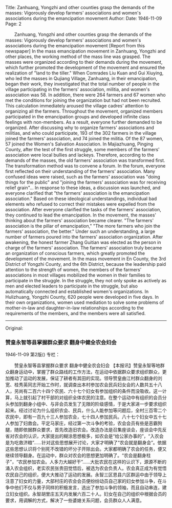 Title: Zanhuang, Yongzhi and other counties grasp the demands of the masses: Vigorously develop farmers' associations and women's associations during the emancipation movement
Author:
Date: 1946-11-09
Page: 2

　　Zanhuang, Yongzhi and other counties grasp the demands of the masses:
    Vigorously develop farmers' associations and women's associations during the emancipation movement
    [Report from this newspaper] In the mass emancipation movement in Zanhuang, Yongzhi and other places, the working method of the mass line was grasped. The masses were organized according to their demands during the movement, which further promoted the development of the movement and ensured the realization of "land to the tiller." When Comrades Liu Kuan and Gui Xiuying, who led the masses in Qujiang Village, Zanhuang, in their emancipation, began their work, they investigated that the total number of people in the village participating in the farmers' association, militia, and women's association was 58. In addition, there were 264 farmers and 67 women who met the conditions for joining the organization but had not been recruited. This calculation immediately aroused the village cadres' attention to organizing all the farmers. Throughout the movement, organized members participated in the emancipation groups and developed infinite class feelings with non-members. As a result, everyone further demanded to be organized. After discussing why to organize farmers' associations and militias, and who could participate, 193 of the 302 farmers in the village joined the farmers' association, and 74 joined the militia. Of the 87 women, 57 joined the Women's Salvation Association. In Majiazhuang, Pinging County, after the test of the first struggle, some members of the farmers' association were local bullies and lackeys. Therefore, according to the demands of the masses, the old farmers' association was transformed first. The transformation method was to convene a forum. In the forum, everyone first reflected on their understanding of the farmers' association. Many confused ideas were raised, such as the farmers' association was "doing things for the public" and "joining the farmers' association was for receiving relief grain"... In response to these ideas, a discussion was launched, and everyone clarified that "the farmers' association is the emancipation association." Based on these ideological understandings, individual bad elements who refused to correct their mistakes were expelled from the association. After everyone clarified the tasks of the farmers' association, they continued to lead the emancipation. In the movement, the masses' thinking about the farmers' association became clearer. "The farmers' association is the pillar of emancipation," "The more farmers who join the farmers' association, the better." Under such an understanding, a large number of farmers poured into the farmers' association organization. After awakening, the honest farmer Zhang Guitian was elected as the person in charge of the farmers' association. The farmers' association truly became an organization of conscious farmers, which greatly promoted the development of the movement. In the mass movement in En County, the 3rd District of Yongzhi County, and the 6th District, because the leadership paid attention to the strength of women, the members of the farmers' associations in most villages mobilized the women in their families to participate in the struggle. In the struggle, they not only spoke as actively as men and elected leaders to participate in the struggle, but also automatically connected and established women's organizations. In Hulizhuang, Yongzhi County, 620 people were developed in five days. In their own organizations, women used mediation to solve some problems of mother-in-law and daughter-in-law relationships according to the requirements of the members, and the members were all satisfied.



<hr /> 

Original: 


### 赞皇永智等县掌握群众要求  翻身中健全农会妇会

1946-11-09
第2版()
专栏：

　　赞皇永智等县掌握群众要求
    翻身中健全农会妇会
    【本报讯】赞皇永智等地群众翻身运动中，掌握了群众路线的工作方法，在运动中依据群众要求组织群众，更加推动了运动的发展，保证了耕者有其田的实现。领导赞皇曲江村群众翻身的刘宽、桂秀英同志开始工作时，就调查出本村参加农会民兵妇女会的人数共五十八人，另尚有二百六十四个农民、六十七个妇女有参加组织的条件而没吸收。这一计算，马上就引起了村干部的对组织全体农民的注意。在整个运动中有组织的会员分头参加到翻身小组中、与非会员发生了无限的阶级感情，于是大家进一步要求组织起来。经过讨论为什么组织农会、民兵，什么人能参加等问题后，全村三百零二个农民中，即有一百九十三人参加农会，七十四人参加民兵。八十七个妇女中五十七人参加了妇救会。平定马家庄，经过第一次斗争的考验，农会会员有些是恶霸狗腿，随即依据群众要求，首先改造旧农会。改造办法是召集座谈会，座谈会中先反省对农会的认识，大家提出的糊涂思想极多，如农会是“给公家办事的”，“入农会是为吃救济粮”……针对这些思想展开讨论，大家才明确了“农会就是翻身会”。依据这些思想认识将个别死不改错的坏分子开除出会。大家都明确了农会的任务，便又继续领导翻身。在运动中，群众对农会的思想更加明确了。“农会是翻身柱子”，“农民参加农会。人多力大越好干”……大批农民在这样的认识下，源源不断的涌入农会组织，老实农民张贵田觉悟后，被选为农会负责人。农会真正成为有觉悟农民自己的组织，便大大推动了运动的发展。永智三区恩县六区群运中由于领导上注意了妇女的力量，大部村庄的农会会员便纷纷动员自己家的妇女参加斗争，在斗争中他们不仅与男子同样的积极发言，选出了参加斗争的领袖，而且自动串连，建立妇女组织。永智胡里庄五天内发展六百二十人。妇女在自己的组织中根据会员的要求，用调解的方式，解决了一些婆媳关系问题，会员群众人人满意。
